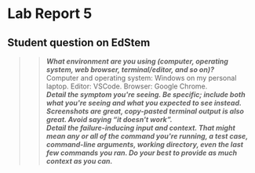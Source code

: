 # Lab Report 5

## Student question on EdStem

>> **_What environment are you using (computer, operating system, web browser, terminal/editor, and so on)?_**  <br />
>> Computer and operating system: Windows on my personal laptop. Editor: VSCode. Browser: Google Chrome. <br />
>>**_Detail the symptom you're seeing. Be specific; include both what you're seeing and what you expected to see instead. Screenshots are great, copy-pasted terminal output is also great. Avoid saying “it doesn't work”._**<br />
>>**_Detail the failure-inducing input and context. That might mean any or all of the command you're running, a test case, command-line arguments, working directory, even the last few commands you ran. Do your best to provide as much context as you can._**




